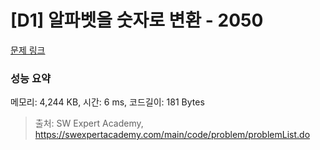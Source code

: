 # [D1] 알파벳을 숫자로 변환 - 2050 

[문제 링크](https://swexpertacademy.com/main/code/problem/problemDetail.do?contestProbId=AV5QLGxKAzQDFAUq) 

### 성능 요약

메모리: 4,244 KB, 시간: 6 ms, 코드길이: 181 Bytes



> 출처: SW Expert Academy, https://swexpertacademy.com/main/code/problem/problemList.do